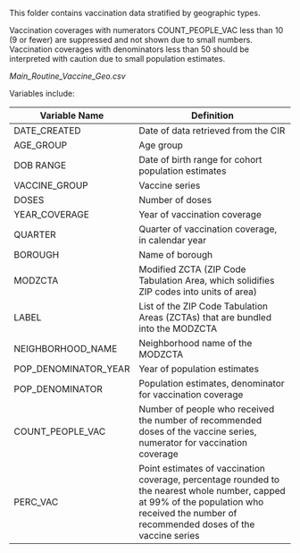 This folder contains vaccination data stratified by geographic types. 

Vaccination coverages with numerators COUNT_PEOPLE_VAC less than 10 (9 or fewer) are suppressed and not shown due to small numbers. Vaccination coverages with denominators less than 50 should be interpreted with caution due to small population estimates. 

*Main_Routine_Vaccine_Geo.csv*

Variables include: 

|Variable Name |Definition|
|---|---|
DATE_CREATED | Date of data retrieved from the CIR 
AGE_GROUP | Age group 
DOB RANGE | Date of birth range for cohort population estimates 
VACCINE_GROUP | Vaccine series 
DOSES | Number of doses 
YEAR_COVERAGE | Year of vaccination coverage  
QUARTER | Quarter of vaccination coverage, in calendar year
BOROUGH | Name of borough 
MODZCTA | Modified ZCTA (ZIP Code Tabulation Area, which solidifies ZIP codes into units of area) 
LABEL | List of the ZIP Code Tabulation Areas (ZCTAs) that are bundled into the MODZCTA 
NEIGHBORHOOD_NAME | Neighborhood name of the MODZCTA 
POP_DENOMINATOR_YEAR | Year of population estimates 
POP_DENOMINATOR |Population estimates, denominator for vaccination coverage 
COUNT_PEOPLE_VAC |Number of people who received the number of recommended doses of the vaccine series, numerator for vaccination coverage 
PERC_VAC |Point estimates of vaccination coverage, percentage rounded to the nearest whole number, capped at 99% of the population who received the number of recommended doses of the vaccine series
